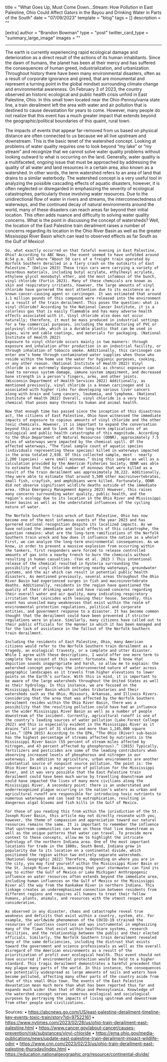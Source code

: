 title = "What Goes Up, Must Come Down…Stream: How Pollution in East Palestine, Ohio Could Affect Gators in the Bayou and Drinking Water in Parts of the South"
date = "07/09/2023"
template = "blog"
tags = []
description = ""

[extra]
author = "Brandon Bowman"
type = "post"
twitter_card_type = "summary_large_image" 
images = ""


---


<!-- Ideally, for SEO there should be an image after the first paragraph or two -->

The earth is currently experiencing rapid ecological damage and deterioration as a direct result of the actions of its human inhabitants. Since the dawn of humans, the planet has been at their mercy and has suffered the consequences of human greed, industrialization, and urbanization. Throughout history there have been many environmental disasters, often as a result of corporate ignorance and greed, that are monumental and represent a turning point in the global mindset surrounding climate change and environmental awareness. On February 3 of 2023, the country observed an historic ecological and public health crisis unfold in East Palestine, Ohio. In this small town located near the Ohio-Pennsylvania state line, a train derailment left the area with water and air pollution that is destined to cause devastation for years to come. However, many people do not realize that this event has a much greater impact that extends beyond the geographic/political boundaries of this quaint, rural town. 

The impacts of events that appear far-removed from us based on physical distance are often connected to us because we all live upstream and downstream. This is the basic tenet of the watershed concept. Looking at problems of water quality requires one to look beyond “my lake” or “my stream” and recognize that we cannot solve water quality problems without looking outward to what is occurring on the land. Generally, water quality is a multifaceted, ongoing issue that must be approached by addressing the quality of all water and land resources in a certain area, also known as a watershed. In other words, the term watershed refers to an area of land that drains to a similar waterbody. The watershed concept is a very useful tool in analyzing the possible cascading effects of aquatic disasters, however, it is often neglected or disregarded in emphasizing the severity of ecological catastrophes, particularly those involving water resources. Due to the unidirectional flow of water in rivers and streams, the interconnectedness of waterways, and the continued decay of natural environments around the world, many of these disasters can reach areas far beyond their initial location. This often adds nuance and difficulty to solving water quality concerns. What is the point in discussing the concept of watersheds? Well, the location of the East Palestine train derailment raises a number of concerns regarding its location in the Ohio River Basin as well as the greater Mississippi River Basin which can lead to observed effects as far South as the Gulf of Mexico!   

	So, what exactly occurred on that fateful evening in East Palestine, Ohio? According to ABC News, the event seemed to have unfolded around 8:54 p.m. EST where “About 50 cars of a freight train operated by Norfolk Southern derailed in a fiery crash on the outskirts of East Palestine.” (Deliso 2023) These train cars were carrying a variety of hazardous materials, including butyl acrylate, ethylhexyl acrylate, ethylene glycol monobutyl ether, and the most infamous of the bunch, vinyl chloride (Fortin 2023). Many of these chemicals are known as skin and respiratory irritants, however, the large amounts of vinyl chloride have garnered the most attention due to its existence as a known cancer-causing agent or carcinogen. It was estimated that around 1.1 million pounds of this compound were released into the environment as a result of the train derailment. This poses the question: what is vinyl chloride? According to the National Cancer Institute, it is a colorless gas that is easily flammable and has many adverse health effects associated with it. Vinyl chloride also does not occur naturally; therefore, it must be mass produced in industrial settings for a few commercial purposes, including the manufacturing of PVC or polyvinyl chloride, which is a durable plastic that can be used in pipes, wire and cable coatings, and materials for packaging. (National Institute of Health 2022) 
	Exposure to vinyl chloride occurs mainly in two manners: through exposure and inhalation after production in an industrial facility, or through inhalation of tobacco smoke. Additionally, this carcinogen can enter one’s home through contaminated water supplies when those who reside within the home use the water for hygienic purposes, cooking, or any other reason. (National Institute of Health 2022) Vinyl chloride is an extremely dangerous chemical as chronic exposure can lead to nervous system damage, immune system impairment, and decreased bone strength in a person’s fingers, arms, and other joints. (Wisconsin Department of Health Services 2022) Additionally, as mentioned previously, vinyl chloride is a known carcinogen and is associated with higher risks for developing various liver cancers along with brain and lung cancers, leukemia, and lymphoma. (National Institute of Health 2022) Overall, vinyl chloride is a very toxic chemical that poses many threats to human and animal health. 

	Now that enough time has passed since the inception of this disastrous act, the citizens of East Palestine, Ohio have witnessed the immediate impacts of exposure to copious amounts of vinyl chloride and the other toxic chemicals. However, it is important to expand the conversation beyond this area and to look at the long-term implications of an ecological and public health catastrophe of this magnitude. According to the Ohio Department of Natural Resources (ODNR), approximately 7.5 miles of waterways were impacted by the chemical spill. Of the affected waterways, “The final sample count of aquatic species (individuals representing these species) killed in waterways impacted in the area totaled 2,938. Of this collected sample, most - nearly 2,200 (species) - were small minnows.” Using this sample as well as a calculation provided by the American Fisheries Society, ODNR was able to estimate that the total number of minnows that were killed as a result of the train derailment was approximately 38,222. Additionally, they were able to estimate that around 5,500 other macroinvertebrates, small fish, crayfish, and amphibians were killed. Fortunately, ODNR did not observe significant wildlife deaths outside of the immediate area. (Ohio Emergency Management Agency 2023) However, this raises many concerns surrounding water quality, public health, and the region’s ecology due to its location in the Ohio River and Mississippi River basins as well as the understated influences of the cycling nature of water. 

	The Norfolk Southern train wreck of East Palestine, Ohio has now become one of the most infamous events of the year 2023 and has garnered national recognition despite its localized impacts. As we have noticed the immediate and local effects of this catastrophe, the question remains: what are the long-term ramifications of the Norfolk Southern train wreck and how does it influence the nation as a whole? First, we can analyze the long-term environmental consequences. As we know, in order to prevent a massive explosion from occurring within the tankers, first responders were forced to release controlled amounts of gas into a nearby trench to burn the chemicals without resulting in human casualties. (Yan et al. 2023 ) This intentional release of the chemical resulted in hysteria surrounding the possibility of vinyl chloride entering nearby waterways, groundwater systems, and the air which can result in potential public health disasters. As mentioned previously, several areas throughout the Ohio River Basin had experienced surges in fish and macroinvertebrate deaths. Additionally, residents in the region have questioned the quality of their drinking water and have raised concerns regarding their overall water and air quality, many indicating respiratory irritation that coincides with leaving their house. Secondly, this event has unveiled many weaknesses that exist within the realm of environmental protection regulations, political and corporate entities, and government response to a disaster. It has become common thought that the derailment could have been prevented if stricter regulations were in place. Similarly, many citizens have called out to their public officials for the manner in which it has been managed and for the lack of assistance in the fallout of the Norfolk Southern train derailment.

	Including the residents of East Palestine, Ohio, many American citizens would refer to the Norfolk Southern train derailment as a tragedy, an ecological travesty, or a complete and utter disaster. While I agree with these descriptions, I would offer one more term to complete the account of this event: fortunate. Now I know that depiction sounds inappropriate and harsh, so allow me to explain: the watershed concept portrays the interconnected nature of water across geographic landscapes as it travels from higher elevations to lower points on the Earth’s surface. With this in mind, it is important to be aware of the large watersheds throughout the United States as well as their hydrology. In this instance, we are focused on the Mississippi River Basin which includes tributaries and their watersheds such as the Ohio, Missouri, Arkansas, and Illinois Rivers. Considering that the area that was affected by the Norfolk Southern derailment resides within the Ohio River Basin, there was a possibility that the resulting pollution could have had an influence on the wider Mississippi River Basin as well as a number of people downstream of the incident. Currently, agricultural runoff is one of the country’s leading sources of water pollution (Lake Forest College 2022) and this is especially evident in the Mississippi River as it drains “all or part of 31 states and more than 1,245,000 square miles.” (EPA 2015) According to the EPA, “The Ohio (River) sub-basin has the highest percentage of streams affected by nutrients in the Mississippi River basin (55 percent of stream miles affected by nitrogen, and 43 percent affected by phosphorous).” (2015) Typically, fertilizers and pesticides are some of the leading contributors when observing increased levels of phosphorous and nitrogen in our waterways. In addition to agriculture, urban environments are another substantial source of nonpoint source pollution. The point is: the Ohio River Basin is a major source of pollution for the Mississippi River, and it was very possible that the East Palestine train derailment could have been much worse by travelling downstream and could have impacted the lives of many more civilians along the Mississippi River. A secondary point: there is an understated and underrecognized plague occurring in the nation’s waters as urban and agricultural runoff are responsible for introducing toxic nutrients to numerous waterways and can lead to eutrophication, resulting in dangerous algal blooms and fish kills in the Gulf of Mexico.

	For those of you reading this from within the jurisdiction of the St. Joseph River Basin, this article may not directly resonate with you, however, the theme of compassion and appreciation toward our natural resources remains the same. It is important to remember the influence that upstream communities can have on those that live downstream as well as the unique patterns that water can travel. To provide more context to these concepts, allow me to highlight the intricate hydrology of the northern Indiana area. One of the most important locations for trade in the 1800s, South Bend, Indiana grew in popularity due to its location on a continental divide, which positioned the region within two entirely separate watersheds. (National Geographic 2022) Therefore, depending on where you are in the city, you may find yourself within the Mississippi River Basin or the St. Joseph River Basin, meaning that your stormwater can find its way to either the Gulf of Mexico or Lake Michigan! Anthropogenic influence on water resources often extends beyond the immediate area, including human influences on the Gulf of Mexico or the Mississippi River all the way from the Kankakee River in northern Indiana. This linkage creates an underemphasized connection between residents from different regions and requires all humans to treat their fellow humans, plants, animals, and resources with the utmost respect and consideration.

	As observed in any disaster, chaos and catastrophe reveal true weakness and deficits that exist within a country, system, etc. For example, the worldwide phenomenon of the COVID-19 strained the resources of countless countries and was instrumental in emphasizing many of the flaws that exist within healthcare systems, research facilities, and the relationship between the public and their elected officials. Similarly, the Norfolk Southern train derailment revealed many of the same deficiencies, including the distrust that exists toward the government and science professionals as well as the overall disregard of the American environments as a result of the prioritization of profit over ecological health. This event should not have occurred if environmental protection would be held to a higher standard. This tragic derailment demonstrates a harmful precedent that may plague many parts of the world. In this instance, the consequences are potentially widespread as large amounts of soils and waters have become polluted, affecting many other parts of the country aside from that of this small Ohio town. The events of the East Palestine devastation mean much more than what has been reported thus far and expands much wider than that of Ohio and Pennsylvania. Knowledge of the watershed concept serves numerous ecological and sociological purposes by portraying the impacts of living upstream and downstream from other people and civilizations. 




Sources:
•	https://abcnews.go.com/US/east-palestine-derailment-timeline-key-events-toxic-train/story?id=97522161
•	https://www.nytimes.com/2023/02/28/us/ohio-train-derailment-east-palestine.html
•	https://www.cancer.gov/about-cancer/causes-prevention/risk/substances/vinyl-chloride
•	https://ema.ohio.gov/media-publications/news/update-east-palestine-train-derailment-impact-wildlife-odnr 
•	https://www.cnn.com/2023/02/23/us/ohio-train-derailment-east-palestine-thursday/index.html 
•	https://education.nationalgeographic.org/resource/continental-divide/ 


